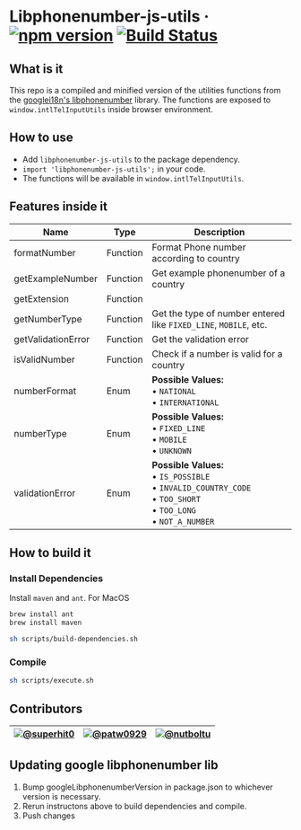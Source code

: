 # Libphonenumber-js-utils &middot; [![npm version](https://badge.fury.io/js/libphonenumber-js-utils.svg)](https://www.npmjs.com/package/libphonenumber-js-utils) [![Build Status](https://travis-ci.org/patw0929/libphonenumber-js-utils.svg)](https://travis-ci.org/patw0929/libphonenumber-js-utils)

## What is it

This repo is a compiled and minified version of the utilities functions from the [googlei18n's libphonenumber](https://github.com/googlei18n/libphonenumber) library.
The functions are exposed to `window.intlTelInputUtils` inside browser environment.

## How to use

* Add `libphonenumber-js-utils` to the package dependency.
* `import 'libphonenumber-js-utils';` in your code.
* The functions will be available in `window.intlTelInputUtils`.

## Features inside it

Name | Type | Description
-----|------|---------------
formatNumber | Function | Format Phone number according to country
getExampleNumber | Function | Get example phonenumber of a country
getExtension | Function |
getNumberType | Function | Get the type of number entered like `FIXED_LINE`, `MOBILE`, etc.
getValidationError | Function | Get the validation error
isValidNumber | Function | Check if a number is valid for a country
numberFormat | Enum | **Possible Values:**<br>&bull; `NATIONAL` <br>&bull; `INTERNATIONAL`
numberType | Enum | **Possible Values:**<br>&bull; `FIXED_LINE` <br>&bull; `MOBILE` <br>&bull; `UNKNOWN`
validationError | Enum | **Possible Values:**<br>&bull; `IS_POSSIBLE` <br>&bull; `INVALID_COUNTRY_CODE` <br>&bull; `TOO_SHORT` <br>&bull; `TOO_LONG` <br>&bull; `NOT_A_NUMBER`

## How to build it

### Install Dependencies

Install `maven` and `ant`. For MacOS

```sh
brew install ant
brew install maven
```

```sh
sh scripts/build-dependencies.sh
```

### Compile

```sh
sh scripts/execute.sh
```

## Contributors

[![@superhit0](https://avatars.githubusercontent.com/superhit0?size=50)](https://github.com/superhit0) | [![@patw0929](https://avatars.githubusercontent.com/patw0929?size=50)](https://github.com/patw0929) | [![@nutboltu](https://avatars.githubusercontent.com/nutboltu?size=50)](https://github.com/nutboltu)
----|-----|-----

## Updating google libphonenumber lib
1. Bump googleLibphonenumberVersion in package.json to whichever version is necessary.
2. Rerun instructons above to build dependencies and compile.
3. Push changes